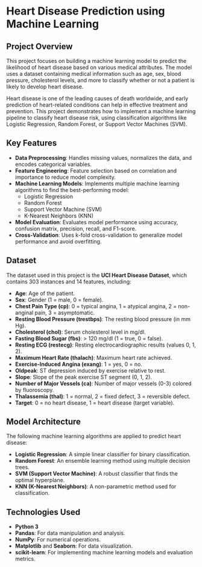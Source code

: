 # Heart Disease Prediction using Machine Learning

## Project Overview
This project focuses on building a machine learning model to predict the likelihood of heart disease based on various medical attributes. 
The model uses a dataset containing medical information such as age, sex, blood pressure, cholesterol levels, and more to classify whether or not a patient is likely to develop heart disease.

Heart disease is one of the leading causes of death worldwide, and early prediction of heart-related conditions can help in effective treatment and prevention. 
This project demonstrates how to implement a machine learning pipeline to classify heart disease risk, using classification algorithms like Logistic Regression, Random Forest, or Support Vector Machines (SVM).

## Key Features
- **Data Preprocessing**: Handles missing values, normalizes the data, and encodes categorical variables.
- **Feature Engineering**: Feature selection based on correlation and importance to reduce model complexity.
- **Machine Learning Models**: Implements multiple machine learning algorithms to find the best-performing model:
  - Logistic Regression
  - Random Forest
  - Support Vector Machine (SVM)
  - K-Nearest Neighbors (KNN)
- **Model Evaluation**: Evaluates model performance using accuracy, confusion matrix, precision, recall, and F1-score.
- **Cross-Validation**: Uses k-fold cross-validation to generalize model performance and avoid overfitting.

## Dataset
The dataset used in this project is the **UCI Heart Disease Dataset**, which contains 303 instances and 14 features, including:
- **Age**: Age of the patient.
- **Sex**: Gender (1 = male, 0 = female).
- **Chest Pain Type (cp)**: 0 = typical angina, 1 = atypical angina, 2 = non-anginal pain, 3 = asymptomatic.
- **Resting Blood Pressure (trestbps)**: The resting blood pressure (in mm Hg).
- **Cholesterol (chol)**: Serum cholesterol level in mg/dl.
- **Fasting Blood Sugar (fbs)**: > 120 mg/dl (1 = true, 0 = false).
- **Resting ECG (restecg)**: Resting electrocardiographic results (values 0, 1, 2).
- **Maximum Heart Rate (thalach)**: Maximum heart rate achieved.
- **Exercise-Induced Angina (exang)**: 1 = yes, 0 = no.
- **Oldpeak**: ST depression induced by exercise relative to rest.
- **Slope**: Slope of the peak exercise ST segment (0, 1, 2).
- **Number of Major Vessels (ca)**: Number of major vessels (0-3) colored by fluoroscopy.
- **Thalassemia (thal)**: 1 = normal, 2 = fixed defect, 3 = reversible defect.
- **Target**: 0 = no heart disease, 1 = heart disease (target variable).

## Model Architecture
The following machine learning algorithms are applied to predict heart disease:
- **Logistic Regression**: A simple linear classifier for binary classification.
- **Random Forest**: An ensemble learning method using multiple decision trees.
- **SVM (Support Vector Machine)**: A robust classifier that finds the optimal hyperplane.
- **KNN (K-Nearest Neighbors)**: A non-parametric method used for classification.

## Technologies Used
- **Python 3**
- **Pandas**: For data manipulation and analysis.
- **NumPy**: For numerical operations.
- **Matplotlib** and **Seaborn**: For data visualization.
- **scikit-learn**: For implementing machine learning models and evaluation metrics.

